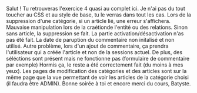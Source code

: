 Salut ! Tu retrouveras l'exercice 4 quasi au complet ici.
Je n'ai pas du tout toucher au CSS et au style de base, tu le verras dans tout les cas.
Lors de la suppression d'une catégorie, si un article lié, une erreur s'affichera. Mauvaise manipulation lors de la craétionde l'entité ou des relations. Sinon sans article, la suppression se fait.
La partie activation/désactivation n'as pas été fait.
La date de paruption du commentaire non initalisé et non utilisé.
Autre problème, lors d'un ajout de commentaire, ça prendra l'utilisateur qui a créée l'article et non de la sessions actuel. De plus, des séléctions sont présent mais ne fonctionne pas (formulaire de commentaire par exemple)
Hormis ça, le reste a été correctement fait (du moins à mes yeux). Les pages de modification des catégories et des articles sont sur la même page que la vue permettant de voir les articles de la catégorie choisi (il faudra être ADMIN).
Bonne soirée à toi et encore merci du cours, 
Batyste.
